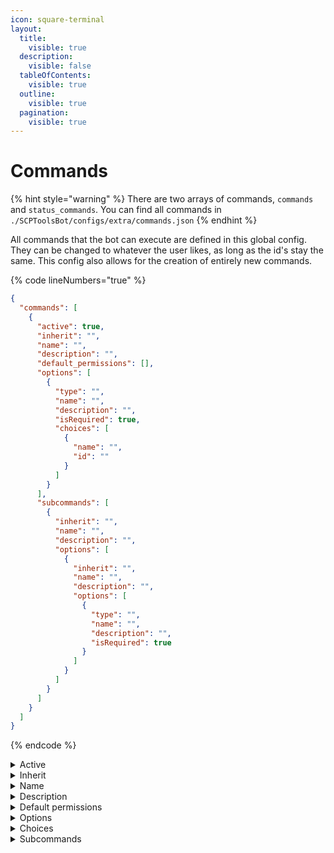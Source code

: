 ```yaml
---
icon: square-terminal
layout:
  title:
    visible: true
  description:
    visible: false
  tableOfContents:
    visible: true
  outline:
    visible: true
  pagination:
    visible: true
---
```


# Commands

{% hint style="warning" %}
There are two arrays of commands, `commands` and `status_commands`. You can find all commands in `./SCPToolsBot/configs/extra/commands.json`
{% endhint %}

All commands that the bot can execute are defined in this global config. They can be changed to whatever the user likes, as long as the id's stay the same. This config also allows for the creation of entirely new commands.

{% code lineNumbers="true" %}
```json
{
  "commands": [
    {
      "active": true,
      "inherit": "",
      "name": "",
      "description": "",
      "default_permissions": [],
      "options": [
        {
          "type": "",
          "name": "",
          "description": "",
          "isRequired": true,
          "choices": [
            {
              "name": "",
              "id": ""
            }
          ]
        }
      ],
      "subcommands": [
        {
          "inherit": "",
          "name": "",
          "description": "",
          "options": [
            {
              "inherit": "",
              "name": "",
              "description": "",
              "options": [
                {
                  "type": "",
                  "name": "",
                  "description": "",
                  "isRequired": true
                }
              ]
            }
          ]
        }
      ]
    }
  ]
}
```
{% endcode %}

<details>

<summary>Active</summary>

Determines if the command is active

</details>

<details>

<summary>Inherit</summary>

The inheritance is an id that tells the bot which inner functions to run when it receives a command. This is determined by loading the inheritance id every time a command is executed and searching for the function that it should execute. Available inheritance id's are:

`commands.help.default`, `commands.template.default`, `commands.verify.default`, `commands.notice_of_departure.default`, `commands.regulars.default`, `commands.settings.default`, `commands.application.default`, `status_commands.status.default`, `status_commands.playerlist.default`, `status_commands.template.default`

</details>

<details>

<summary>Name</summary>

{% hint style="warning" %}
Commands can be lowercase only
{% endhint %}

The name of the command that will be displayed to users

</details>

<details>

<summary>Description</summary>

{% hint style="warning" %}
The description can not be empty
{% endhint %}

The description of the command that will be shown to users

</details>

<details>

<summary>Default permissions</summary>

The permissions that are needed to run the command. Available permissions can be found in this [javadocs](https://javadoc.io/doc/net.dv8tion/JDA/latest/net/dv8tion/jda/api/Permission.html)

</details>

<details>

<summary>Options</summary>

`Type` - The type of the option. Available types can be found in this [javadoc](https://javadoc.io/doc/net.dv8tion/JDA/latest/net/dv8tion/jda/api/interactions/commands/OptionType.html)

`Name` - The name of the option that will be shown to users

`Description` - The description of the option that will be shown to users

`Is Required` - Defines if the option is required to run the command

`Choices` - [#choices](commands.md#choices "mention")

</details>

<details>

<summary>Choices</summary>

`Name` - The name of the choice that will be shown to users

`Id` - The id of the choice

</details>

<details>

<summary>Subcommands</summary>

{% hint style="warning" %}
Currently no subcommands are implemented
{% endhint %}

`Inherit` - The inheritance id of the subcommand.

`Name` - The name of the subcommand that will be shown to users

`Description` - The description of the subcommand that will be shown to users

`Options` - [#options](commands.md#options "mention")

</details>
